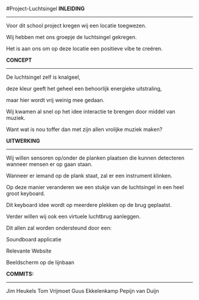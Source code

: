#Project-Luchtsingel
**INLEIDING**
_____________________________________________________
Voor dit school project kregen wij een locatie toegwezen.

Wij hebben met ons groepje de luchtsingel gekregen.

Het is aan ons om op deze locatie een positieve vibe te creëren.

**CONCEPT**
_____________________________________________________
De luchtsingel zelf is knalgeel,

deze kleur geeft het geheel een behoorlijk energieke uitstraling,

maar hier wordt vrij weinig mee gedaan.

Wij kwamen al snel op het idee interactie te brengen door middel van muziek.

Want wat is nou toffer dan met zijn allen vrolijke muziek maken?

**UITWERKING**
_____________________________________________________
Wij willen sensoren op/onder de planken plaatsen die kunnen detecteren wanneer mensen er op gaan staan.

Wanneer er iemand op de plank staat, zal er een instrument klinken.

Op deze manier veranderen we een stukje van de luchtsingel in een heel groot keyboard.

Dit keyboard idee wordt op meerdere plekken op de brug geplaatst.

Verder willen wij ook een virtuele luchtbrug aanleggen.

Dit allen zal worden ondersteund door een:

Soundboard applicatie

Relevante Website

Beeldscherm op de lijnbaan

**COMMITS:**
_____________________________________________________
Jim Heukels
Tom Vrijmoet
Guus Ekkelenkamp
Pepijn van Duijn
